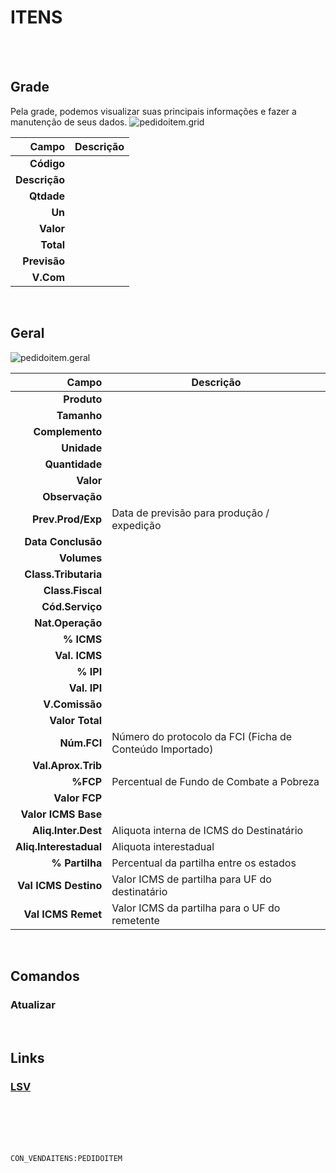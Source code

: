 # ITENS
<br>
<br>

## Grade
Pela grade, podemos visualizar suas principais informações e fazer a manutenção de seus dados.
![pedidoitem.grid](https://raw.githubusercontent.com/netforcews/docs-erp/master/geral/imagens/pedidoitem.grid.png)

Campo | Descrição
--:|---
**Código** | 
**Descrição** | 
**Qtdade** | 
**Un** | 
**Valor** | 
**Total** | 
**Previsão** | 
**V.Com** | 
<br>

## Geral
![pedidoitem.geral](https://raw.githubusercontent.com/netforcews/docs-erp/master/geral/imagens/pedidoitem.geral.png)

Campo | Descrição
--:|---
**Produto** | 
**Tamanho** | 
**Complemento** | 
**Unidade** | 
**Quantidade** | 
**Valor** | 
**Observação** | 
**Prev.Prod/Exp** | Data de previsão para produção / expedição
**Data Conclusão** | 
**Volumes** | 
**Class.Tributaria** | 
**Class.Fiscal** | 
**Cód.Serviço** | 
**Nat.Operação** | 
**% ICMS** | 
**Val. ICMS** | 
**% IPI** | 
**Val. IPI** | 
**V.Comissão** | 
**Valor Total** | 
**Núm.FCI** | Número do protocolo da FCI (Ficha de Conteúdo Importado)
**Val.Aprox.Trib** | 
**%FCP** | Percentual de Fundo de Combate a Pobreza
**Valor FCP** | 
**Valor ICMS Base** | 
**Aliq.Inter.Dest** | Aliquota interna de ICMS do Destinatário
**Aliq.Interestadual** | Aliquota interestadual
**% Partilha** | Percentual da partilha entre os estados
**Val ICMS Destino** | Valor ICMS de partilha para UF do destinatário
**Val ICMS Remet** | Valor ICMS da partilha para o UF do remetente
<br>

## Comandos
### Atualizar
<br>

## Links
### [LSV](/geral/pedidovendaitenslsv.md)
<br>
<br>
<br>
<br>

```CON_VENDAITENS:PEDIDOITEM```
